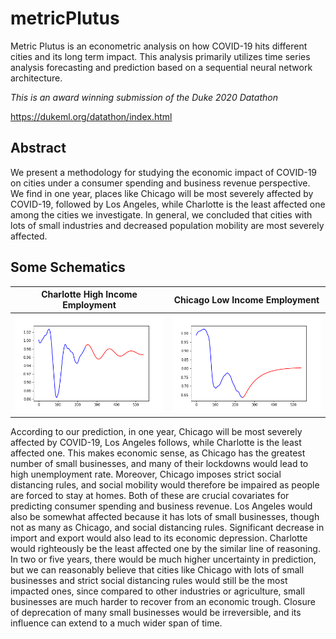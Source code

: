 # metricPlutus
Metric Plutus is an econometric analysis on how COVID-19 hits different cities and its long term impact. This analysis primarily utilizes time series analysis forecasting and prediction based on a sequential neural network architecture.

*This is an award winning submission of the Duke 2020 Datathon*

https://dukeml.org/datathon/index.html

## Abstract
We present a methodology for studying the economic impact of COVID-19 on cities under a consumer spending and business revenue perspective. We find in one year, places like Chicago will be most severely affected by COVID-19, followed by Los Angeles, while Charlotte is the least affected one among the cities we investigate. In general, we concluded that cities with lots of small industries and decreased population mobility are most severely affected.

## Some Schematics
Charlotte High Income Employment            |  Chicago Low Income Employment
:-------------------------:|:-------------------------:
![Alt text](resources/Charlotte_highinc_emp.png "Charlotte High Income Employment")  |  ![Alt text](resources/Chicago_lowinc_emp.png "Chicago Low Income Employment")

According to our prediction, in one year, Chicago will be most severely affected by COVID-19, Los Angeles follows, while Charlotte is the least affected one. This makes economic sense, as Chicago has the greatest number of small businesses, and many of their lockdowns would lead to high unemployment rate. Moreover, Chicago imposes strict social distancing rules, and social mobility would therefore be impaired as people are forced to stay at homes. Both of these are crucial covariates for predicting consumer spending and business revenue. Los Angeles would also be somewhat affected because it has lots of small businesses, though not as many as Chicago, and social distancing rules. Significant decrease in import and export would also lead to its economic depression. Charlotte would righteously be the least affected one by the similar line of reasoning. In two or five years, there would be much higher uncertainty in prediction, but we can reasonably believe that cities like Chicago with lots of small businesses and strict social distancing rules would still be the most impacted ones, since compared to other industries or agriculture, small businesses are much harder to recover from an economic trough. Closure of deprecation of many small businesses would be irreversible, and its influence can extend to a much wider span of time.

